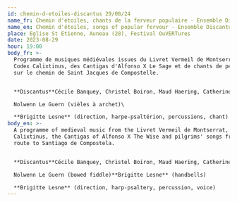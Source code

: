 ```yaml
---
id: chemin-d-etoiles-discantus 29/08/24
name_fr: Chemin d'étoiles, chants de la ferveur populaire - Ensemble Discantus
name_en: Chemin d'étoiles, songs of popular fervour - Ensemble Discantus
place: Eglise St Etienne, Auneau (28), Festival OuVERTures
date: 2023-08-29
hour: 19:00
body_fr: >-
  Programme de musiques médiévales issues du Livret Vermeil de Montserrat, du
  Codex Calixtinus, des Cantigas d'Alfonso X Le Sage et de chants de pélerins
  sur le chemin de Saint Jacques de Compostelle.


  **Discantus**Cécile Banquey, Christel Boiron, Maud Haering, Catherine Sergent (chant et cloches à main)\

  Nolwenn Le Guern (vièles à archet)\

  **Brigitte Lesne** (direction, harpe-psaltérion, percussions, chant)
body_en: >-
  A programme of medieval music from the Livret Vermeil de Montserrat, the Codex
  Calixtinus, the Cantigas of Alfonso X The Wise and pilgrims' songs from the
  route to Santiago de Compostela.


  **Discantus**Cécile Banquey, Christel Boiron, Maud Haering, Catherine Sergent (voice and handbells)\

  Nolwenn Le Guern (bowed fiddle)**Brigitte Lesne** (handbells)

  **Brigitte Lesne** (direction, harp-psaltery, percussion, voice)
---
```

